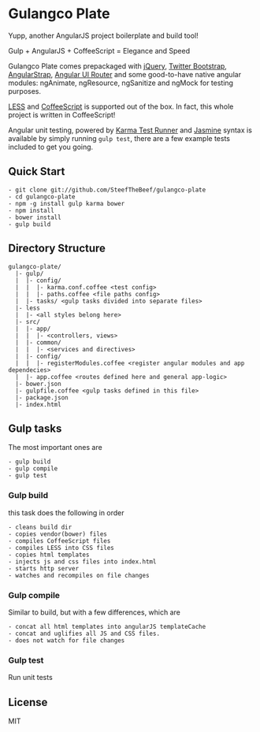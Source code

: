 # Gulangco Plate
Yupp, another AngularJS project boilerplate and build tool!

Gulp + AngularJS + CoffeeScript = Elegance and Speed

Gulangco Plate comes prepackaged with [jQuery](http://jquery.com), [Twitter Bootstrap](http://getbootstrap.com), [AngularStrap](http://mgcrea.github.io/angular-strap), [Angular UI Router](https://github.com/angular-ui/ui-router) and some good-to-have native angular modules: ngAnimate, ngResource, ngSanitize and ngMock for testing purposes. 

[LESS](http://lesscss.org) and [CoffeeScript](http://coffeescript.org) is supported out of the box. In fact, this whole project is written in CoffeeScript!

Angular unit testing, powered by [Karma Test Runner](http://karma-runner.github.io) and [Jasmine](http://jasmine.github.io) syntax is available by simply running `gulp test`, there are a few example tests included to get you going.

## Quick Start

```
- git clone git://github.com/SteefTheBeef/gulangco-plate
- cd gulangco-plate
- npm -g install gulp karma bower
- npm install
- bower install
- gulp build
```

## Directory Structure

```
gulangco-plate/
  |- gulp/
  |  |- config/
  |  |  |- karma.conf.coffee <test config>
  |  |  |- paths.coffee <file paths config>
  |  |- tasks/ <gulp tasks divided into separate files>
  |- less 
  |  |- <all styles belong here>
  |- src/
  |  |- app/
  |  |  |- <controllers, views>
  |  |- common/
  |  |  |- <services and directives>
  |  |- config/
  |  |  |- registerModules.coffee <register angular modules and app dependecies>
  |  |- app.coffee <routes defined here and general app-logic>
  |- bower.json
  |- gulpfile.coffee <gulp tasks defined in this file>
  |- package.json
  |- index.html
```

## Gulp tasks
The most important ones are
```
- gulp build
- gulp compile
- gulp test
```
### Gulp build
this task does the following in order
```
- cleans build dir
- copies vendor(bower) files
- compiles CoffeeScript files
- compiles LESS into CSS files
- copies html templates
- injects js and css files into index.html
- starts http server
- watches and recompiles on file changes
```

### Gulp compile
Similar to build, but with a few differences, which are
```
- concat all html templates into angularJS templateCache
- concat and uglifies all JS and CSS files.
- does not watch for file changes
```

### Gulp test
Run unit tests

## License
MIT
